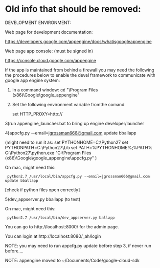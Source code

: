 # Old info that should be removed:

DEVELOPMENT ENVIRONMENT:

Web page for development documentation:

https://developers.google.com/appengine/docs/whatisgoogleappengine

Web page app console: (must be signed in)

https://console.cloud.google.com/appengine

If the app is maintained from behind a firewall you may need the following the procedures below to
enable the devel framework to communicate with google app engine system:

1) In a command window:  cd "\Program Files (x86)\Google\google_appengine"

2) Set the following environment variable fromthe comand

      set HTTP_PROXY=http://<proxy url>


3)run appengine_launcher.bat to bring up engine developer/launcher

4)appcfg.py --email=jgrossman666@gmail.com update bballapp

(might need to run it as:
  set PYTHONHOME=C:\Python27
  set PYTHONPATH=C:\Python27\Lib
  set PATH=%PYTHONHOME%;%PATH%
  C:\Python27\python.exe "C:\Program Files (x86)\Google\google_appengine\appcfg.py"
)

  On mac, might need this:

     python2.7 /usr/local/bin/appcfg.py --email=jgrossman666@gmail.com update bballapp

[check if python files open correctly]

5)dev_appserver.py bballapp (to test)

  On mac, might need this:

     python2.7 /usr/local/bin/dev_appserver.py ballapp

You can go to http://localhost:8000/ for the admin page.

You can login at http://localhost:8080/_ah/login

NOTE: you may need to run appcfg.py update <app directory> before step 3, if never run before....


NOTE: appengine moved to ~/Documents/Code/google-cloud-sdk
